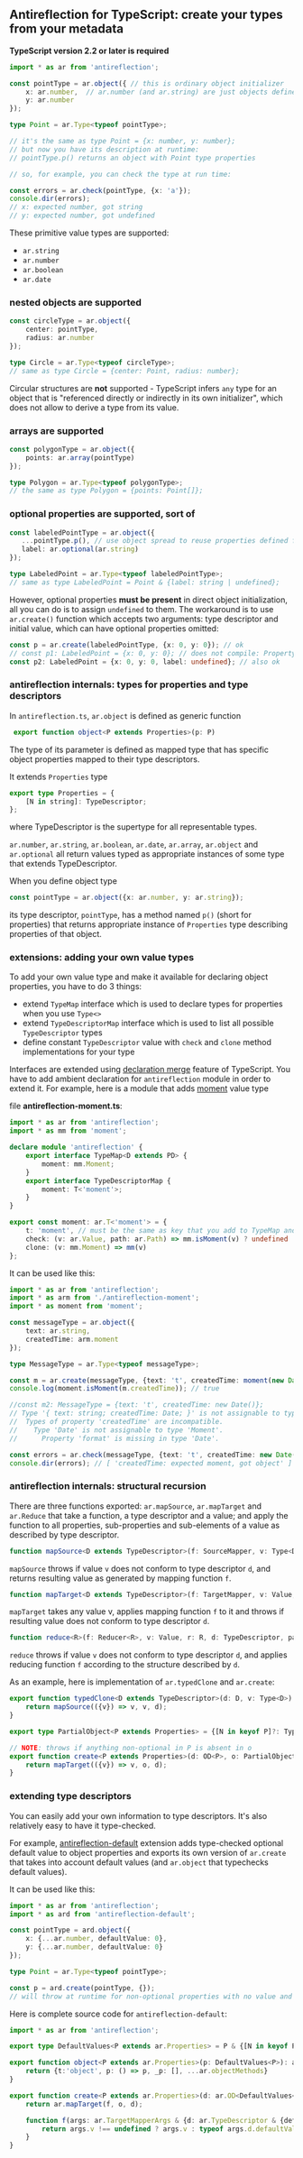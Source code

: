
## Antireflection for TypeScript: create your types from your metadata

**TypeScript version 2.2 or later is required**

```typescript
import * as ar from 'antireflection';

const pointType = ar.object({ // this is ordinary object initializer
    x: ar.number,  // ar.number (and ar.string) are just objects defined in antireflection.ts
    y: ar.number
});

type Point = ar.Type<typeof pointType>;

// it's the same as type Point = {x: number, y: number};
// but now you have its description at runtime:
// pointType.p() returns an object with Point type properties

// so, for example, you can check the type at run time:

const errors = ar.check(pointType, {x: 'a'});
console.dir(errors);
// x: expected number, got string
// y: expected number, got undefined
```
These primitive value types are supported:
- `ar.string`
- `ar.number`
- `ar.boolean`
- `ar.date`

### nested objects are supported

```typescript
const circleType = ar.object({
    center: pointType,
    radius: ar.number
});

type Circle = ar.Type<typeof circleType>;
// same as type Circle = {center: Point, radius: number};
```

Circular structures are **not** supported - TypeScript infers `any` type for an object that is
"referenced directly or indirectly in its own initializer", which does not allow to derive a type from its value.

### arrays are supported

```typescript
const polygonType = ar.object({
    points: ar.array(pointType)
});

type Polygon = ar.Type<typeof polygonType>;
// the same as type Polygon = {points: Point[]};
```

### optional properties are supported, sort of

```typescript
const labeledPointType = ar.object({
   ...pointType.p(), // use object spread to reuse properties defined for other types
   label: ar.optional(ar.string)
});

type LabeledPoint = ar.Type<typeof labeledPointType>;
// same as type LabeledPoint = Point & {label: string | undefined};
```

However, optional properties **must be present** in direct object initialization,
all you can do is to assign `undefined` to them. The workaround is to use
`ar.create()` function which accepts two arguments: type descriptor and initial value,
which can have optional properties omitted:

```typescript
const p = ar.create(labeledPointType, {x: 0, y: 0}); // ok
// const p1: LabeledPoint = {x: 0, y: 0}; // does not compile: Property 'label' is missing
const p2: LabeledPoint = {x: 0, y: 0, label: undefined}; // also ok
```

### antireflection internals: types for properties and type descriptors

In `antireflection.ts`, `ar.object` is defined as generic function

```typescript
 export function object<P extends Properties>(p: P)
```
The type of its parameter is defined as mapped type that has specific object properties mapped to their type descriptors.

It extends `Properties` type

```typescript
export type Properties = {
    [N in string]: TypeDescriptor;
};
```
where TypeDescriptor is the supertype for all representable types.

`ar.number`, `ar.string`, `ar.boolean`, `ar.date`, `ar.array`, `ar.object` and `ar.optional` all return values typed as appropriate instances of some type that extends TypeDescriptor.

When you define object type
```typescript
const pointType = ar.object({x: ar.number, y: ar.string});
```
its type descriptor, `pointType`, has a method named `p()` (short for properties) that returns appropriate instance of `Properties` type describing properties of that object.

### extensions: adding your own value types

To add your own value type and make it available for declaring object properties, you have to do 3 things:

- extend `TypeMap` interface which is used to declare types for properties when you use `Type<>`
- extend `TypeDescriptorMap` interface which is used to list all possible `TypeDescriptor` types
- define constant `TypeDescriptor` value with `check` and `clone` method implementations for your type

Interfaces are extended using [declaration merge](https://www.typescriptlang.org/docs/handbook/declaration-merging.html) feature of TypeScript.
You have to add ambient declaration for `antireflection` module in order to extend it. For example, here is a module that adds [moment](http://momentjs.com/) value type

file **antireflection-moment.ts**:
```typescript
import * as ar from 'antireflection';
import * as mm from 'moment';

declare module 'antireflection' {
    export interface TypeMap<D extends PD> {
        moment: mm.Moment;
    }
    export interface TypeDescriptorMap {
        moment: T<'moment'>;
    }
}

export const moment: ar.T<'moment'> = {
    t: 'moment', // must be the same as key that you add to TypeMap and TypeDescriptorMap
    check: (v: ar.Value, path: ar.Path) => mm.isMoment(v) ? undefined : `${ar.pathMessage(path)}expected moment, got ${ar.typeofName(v)}`,
    clone: (v: mm.Moment) => mm(v)
};
```

It can be used like this:
```typescript
import * as ar from 'antireflection';
import * as arm from './antireflection-moment';
import * as moment from 'moment';

const messageType = ar.object({
    text: ar.string,
    createdTime: arm.moment
});

type MessageType = ar.Type<typeof messageType>;

const m = ar.create(messageType, {text: 't', createdTime: moment(new Date)});
console.log(moment.isMoment(m.createdTime)); // true

//const m2: MessageType = {text: 't', createdTime: new Date()};
// Type '{ text: string; createdTime: Date; }' is not assignable to type 'O<{ text: T<"string">; createdTime: T<"moment">; }>'.
//  Types of property 'createdTime' are incompatible.
//    Type 'Date' is not assignable to type 'Moment'.
//      Property 'format' is missing in type 'Date'.

const errors = ar.check(messageType, {text: 't', createdTime: new Date()});
console.dir(errors); // [ 'createdTime: expected moment, got object' ]

```


### antireflection internals: structural recursion

There are three functions exported: `ar.mapSource`, `ar.mapTarget` and `ar.Reduce` that take a function, a type descriptor and a value;
and apply the function to all properties, sub-properties and sub-elements of a value as described by type descriptor.

```typescript
function mapSource<D extends TypeDescriptor>(f: SourceMapper, v: Type<D>, d: D, path: Path = []): Value {
```

`mapSource` throws if value `v` does not conform to type descriptor `d`, and returns resulting value as generated by mapping function `f`.


```typescript
function mapTarget<D extends TypeDescriptor>(f: TargetMapper, v: Value, d: D, path: Path = []): Type<D> {
```

`mapTarget` takes any value v, applies mapping function `f` to it and throws if resulting value does not conform to type descriptor `d`.

```typescript
function reduce<R>(f: Reducer<R>, v: Value, r: R, d: TypeDescriptor, path: Path = []): R {
```

`reduce` throws if value `v` does not conform to type descriptor `d`, and applies reducing function `f` according to the structure described by `d`.


As an example, here is implementation of `ar.typedClone` and `ar.create`:

```typescript
export function typedClone<D extends TypeDescriptor>(d: D, v: Type<D>): Type<D> {
    return mapSource(({v}) => v, v, d);
}

export type PartialObject<P extends Properties> = {[N in keyof P]?: Type<P[N]>};

// NOTE: throws if anything non-optional in P is absent in o
export function create<P extends Properties>(d: OD<P>, o: PartialObject<P>): O<P> {
    return mapTarget(({v}) => v, o, d);
}
```

### extending type descriptors

You can easily add your own information to type descriptors. It's also relatively easy to have it type-checked.

For example, [antireflection-default](https://github.com/fictitious/antireflection/tree/master/packages/antireflection-default/README.md)
extension adds type-checked optional default value to object properties and exports its own version of `ar.create`
that takes into account default values (and `ar.object` that typechecks default values).

It can be used like this:

```typescript
import * as ar from 'antireflection';
import * as ard from 'antireflection-default';

const pointType = ard.object({
    x: {...ar.number, defaultValue: 0},
    y: {...ar.number, defaultValue: 0}
});

type Point = ar.Type<typeof pointType>;

const p = ard.create(pointType, {});
// will throw at runtime for non-optional properties with no value and no default

```

Here is complete source code for `antireflection-default`:

```typescript
import * as ar from 'antireflection';

export type DefaultValues<P extends ar.Properties> = P & {[N in keyof P]: ar.TypeDescriptor & {defaultValue?: ar.Type<P[N]> | (() => ar.Type<P[N]>)}};

export function object<P extends ar.Properties>(p: DefaultValues<P>): ar.OD<DefaultValues<P>> {
    return {t:'object', p: () => p, _p: [], ...ar.objectMethods}
}

export function create<P extends ar.Properties>(d: ar.OD<DefaultValues<P>>, o: ar.PartialObject<P>) {
    return ar.mapTarget(f, o, d);

    function f(args: ar.TargetMapperArgs & {d: ar.TypeDescriptor & {defaultValue?: ar.Value | (() => ar.Value)}}): ar.Value {
        return args.v !== undefined ? args.v : typeof args.d.defaultValue === 'function' ? args.d.defaultValue() : args.d.defaultValue;
    }
}
```



